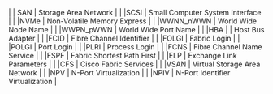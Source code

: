 | | SAN  |  Storage Area Network  | 
| |SCSI | Small Computer System Interface | 
| |NVMe | Non-Volatile Memory Express | 
| |WWNN_nWWN | World Wide Node Name | 
| |WWPN_pWWN | World Wide Port Name | 
| |HBA |  | Host Bus Adapter | 
| |FCID | Fibre Channel Identifier | 
| |FOLGI | Fabric Login | 
| |POLGI | Port Login | 
| |PLRI | Process Login | 
| |FCNS | Fibre Channel Name Service | 
| |FSPF | Fabric Shortest Path First | 
| |ELP | Exchange Link Parameters | 
| |CFS | Cisco Fabric Services | 
| |VSAN | Virtual Storage Area Network | 
| |NPV | N-Port Virtualization | 
| |NPIV | N-Port Identifier Virtualization | 

